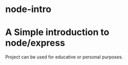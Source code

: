 # node-intro

# A Simple introduction to node/express

Project can be used for educative or personal purposes. 
